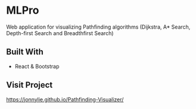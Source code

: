 # MLPro
Web application for visualizing Pathfinding algorithms (Dijkstra, A* Search, Depth-first Search and Breadthfirst Search) 

## Built With

- React & Bootstrap

## Visit Project

https://jonnylie.github.io/Pathfinding-Visualizer/

